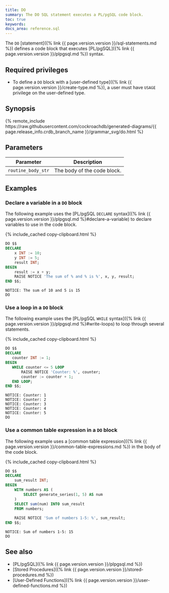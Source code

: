 ```yaml
---
title: DO
summary: The DO SQL statement executes a PL/pgSQL code block.
toc: true
keywords:
docs_area: reference.sql
---
```


The `DO` [statement]({% link {{ page.version.version }}/sql-statements.md %}) defines a code block that executes [PL/pgSQL]({% link {{ page.version.version }}/plpgsql.md %}) syntax.

## Required privileges

- To define a `DO` block with a [user-defined type]({% link {{ page.version.version }}/create-type.md %}), a user must have `USAGE` privilege on the user-defined type.

## Synopsis

<div>
{% remote_include https://raw.githubusercontent.com/cockroachdb/generated-diagrams/{{ page.release_info.crdb_branch_name }}/grammar_svg/do.html %}
</div>

## Parameters

|     Parameter      |         Description         |
|--------------------|-----------------------------|
| `routine_body_str` | The body of the code block. |

## Examples

### Declare a variable in a `DO` block

The following example uses the [PL/pgSQL `DECLARE` syntax]({% link {{ page.version.version }}/plpgsql.md %}#declare-a-variable) to declare variables to use in the code block.

{% include_cached copy-clipboard.html %}
~~~ sql
DO $$
DECLARE
    x INT := 10;
    y INT := 5;
    result INT;
BEGIN
    result := x + y;
    RAISE NOTICE 'The sum of % and % is %', x, y, result;
END $$;
~~~

~~~
NOTICE: The sum of 10 and 5 is 15
DO
~~~

### Use a loop in a `DO` block

The following example uses the [PL/pgSQL `WHILE` syntax]({% link {{ page.version.version }}/plpgsql.md %}#write-loops) to loop through several statements.

{% include_cached copy-clipboard.html %}
~~~ sql
DO $$
DECLARE
   counter INT := 1;
BEGIN
   WHILE counter <= 5 LOOP
       RAISE NOTICE 'Counter: %', counter;
       counter := counter + 1;
   END LOOP;
END $$;
~~~

~~~
NOTICE: Counter: 1
NOTICE: Counter: 2
NOTICE: Counter: 3
NOTICE: Counter: 4
NOTICE: Counter: 5
DO
~~~

### Use a common table expression in a `DO` block

The following example uses a [common table expression]({% link {{ page.version.version }}/common-table-expressions.md %}) in the body of the code block.

{% include_cached copy-clipboard.html %}
~~~ sql
DO $$
DECLARE
    sum_result INT;
BEGIN
    WITH numbers AS (
        SELECT generate_series(1, 5) AS num
    )
    SELECT sum(num) INTO sum_result
    FROM numbers;
    
    RAISE NOTICE 'Sum of numbers 1-5: %', sum_result;
END $$;
~~~

~~~
NOTICE: Sum of numbers 1-5: 15
DO
~~~

## See also

- [PL/pgSQL]({% link {{ page.version.version }}/plpgsql.md %})
- [Stored Procedures]({% link {{ page.version.version }}/stored-procedures.md %})
- [User-Defined Functions]({% link {{ page.version.version }}/user-defined-functions.md %})